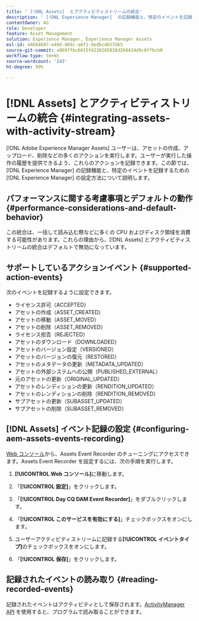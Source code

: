 ```yaml
---
title: ' [!DNL Assets]  とアクティビティストリームの統合'
description: ' [!DNL Experience Manager]  の記録機能と、特定のイベントを記録するための設定方法について説明します。'
contentOwner: AG
role: Developer
feature: Asset Management
solution: Experience Manager, Experience Manager Assets
exl-id: 44604607-e49d-469c-a6f1-dedbcd657d65
source-git-commit: a869ffbc6015fd230285838d260434d9c0ffbcb0
workflow-type: tm+mt
source-wordcount: '243'
ht-degree: 99%

---
```


# [!DNL Assets] とアクティビティストリームの統合 {#integrating-assets-with-activity-stream}

[!DNL Adobe Experience Manager Assets] ユーザーは、アセットの作成、アップロード、削除などの多くのアクションを実行します。ユーザーが実行した操作の履歴を提供できるよう、これらのアクションを記録できます。この節では、[!DNL Experience Manager] の記録機能と、特定のイベントを記録するための [!DNL Experience Manager] の設定方法について説明します。

## パフォーマンスに関する考慮事項とデフォルトの動作 {#performance-considerations-and-default-behavior}

この統合は、一括して読み込む際などに多くの CPU およびディスク領域を消費する可能性があります。これらの理由から、[!DNL Assets] とアクティビティストリームの統合はデフォルトで無効になっています。

## サポートしているアクションイベント {#supported-action-events}

次のイベントを記録するように設定できます。

* ライセンス許可（ACCEPTED）
* アセットの作成（ASSET_CREATED）
* アセットの移動（ASSET_MOVED）
* アセットの削除（ASSET_REMOVED）
* ライセンス拒否（REJECTED）
* アセットのダウンロード（DOWNLOADED）
* アセットのバージョン設定（VERSIONED）
* アセットのバージョンの復元（RESTORED）
* アセットのメタデータの更新（METADATA_UPDATED）
* アセットの外部システムへの公開（PUBLISHED_EXTERNAL）
* 元のアセットの更新（ORIGINAL_UPDATED）
* アセットのレンディションの更新（RENDITION_UPDATED）
* アセットのレンディションの削除（RENDITION_REMOVED）
* サブアセットの更新（SUBASSET_UPDATED）
* サブアセットの削除（SUBASSET_REMOVED）

## [!DNL Assets] イベント記録の設定 {#configuring-aem-assets-events-recording}

[Web コンソール](/help/sites-deploying/configuring-osgi.md)から、Assets Event Recorder のチューニングにアクセスできます。Assets Event Recorder を設定するには、次の手順を実行します。

1. **[!UICONTROL Web コンソール]**&#x200B;に移動します。

1. 「**[!UICONTROL 設定]**」をクリックします。

1. 「**[!UICONTROL Day CQ DAM Event Recorder]**」をダブルクリックします。

1. 「**[!UICONTROL このサービスを有効にする]**」チェックボックスをオンにします。

1. ユーザーアクティビティストリームに記録する&#x200B;**[!UICONTROL イベントタイプ]**&#x200B;のチェックボックスをオンにします。

1. 「**[!UICONTROL 保存]**」をクリックします。

## 記録されたイベントの読み取り {#reading-recorded-events}

記録されたイベントはアクティビティとして保存されます。[ActivityManager API](https://developer.adobe.com/experience-manager/reference-materials/6-5-lts/javadoc/com/adobe/granite/activitystreams/ActivityManager.html) を使用すると、プログラムで読み取ることができます。
